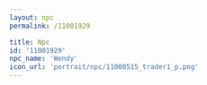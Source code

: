 ```yaml
---
layout: npc
permalink: /11001929

title: Npc
id: '11001929'
npc_name: 'Wendy'
icon_url: 'portrait/npc/11000515_trader1_p.png'
---
```

